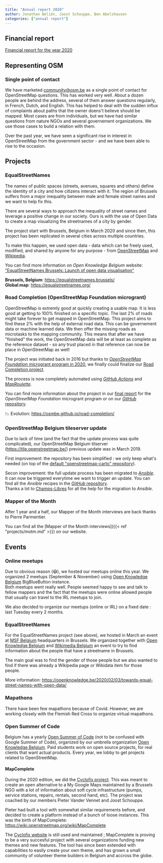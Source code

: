 ```yaml
---
title: "Annual report 2020"
author: Jonathan Beliën, Joost Schouppe, Ben Abelshausen
categories: ["annual report"]
---
```


## Financial report

[Financial report for the year 2020](https://github.com/osmbe/working-group-bylaws/blob/master/financial/2020.md)

## Representing OSM

### Single point of contact

We have marketed <community@osm.be> as a single point of contact for OpenStreetMap questions. This has worked very well. About a dozen people are behind the address, several of them answer questions regularly, in French, Dutch, and English. This has helped to deal with the sudden influx of complaints about paths that the owner doens't believe should be mapped. Most cases are from individuals, but we have had similar questions from nature NGOs and several governement organizations. We use those cases to build a relation with them.

Over the past year, we have seen a significant rise in interest in OpenStreetMap from the government sector - and we have been able to rise to the occasion.

## Projects

### EqualStreetNames

The names of public spaces (streets, avenues, squares and others) define the identity of a city and how citizens interact with it. The region of Brussels suffers from a major inequality between male and female street names and we want to help fix this.

There are several ways to approach the inequality of street names and leverage a positive change in our society. Ours is with the use of Open Data to create a map visualizing the streetnames of a city by gender.

The project start with Brussels, Belgium in March 2020 and since then, this project has been replicated in several cities across multiple countries.

To make this happen, we used open data - data which can be freely used, modified, and shared by anyone for any purpose - from [OpenStreetMap](https://openstreetmap.org/) and [Wikipedia](https://www.wikipedia.org/).

You can find more information on *Open Knowledge Belgium* website: ["EqualStreetNames Brussels: Launch of open data visualisation"](https://openknowledge.be/2020/03/03/equalstreetnames-brussels-launch-of-open-data-visualisation/)

**Brussels, Belgium**: <https://equalstreetnames.brussels/>  
**Global map**: <https://equalstreetnames.org/>

### Road Completion (OpenStreetMap Foundation microgrant)

OpenStreetMap is extremly good at quickly creating a usable map. It is less good at getting to 100% finished on a specific topic. The last 2% of roads might take forever to get mapped in OpenStreetMap. This project aims to find these 2% with the help of external road data. This can be governement data or machine learned data. We then offer the missing roads as microtasks to the mapping community. This means that after we have "finished" the work, the OpenStreetMap data will be at least as complete as the reference dataset - so any trust placed in that reference can now be place in OpenStreetMap as well!

The project was initiated back in 2016 but thanks to [*OpenStreetMap Foundation* microgrant program in 2020](https://wiki.openstreetmap.org/wiki/Microgrants/Microgrants_2020), we finally could finalize our [Road Completion project](https://wiki.openstreetmap.org/wiki/Microgrants/Microgrants_2020/Proposal/Road_Completion_project).

The process is now completely automated using [*GitHub Actions*](https://github.com/features/actions) and [*MapRoulette*](https://maproulette.org/).

You can find more information about the project in our [final report](https://wiki.openstreetmap.org/wiki/Microgrants/Microgrants_2020/Proposal/Road_Completion_project/Report) for the *OpenStreetMap Foundation* microgrant program or on our [*GitHub* repository](https://github.com/osmbe/road-completion).

📉 Evolution: <https://osmbe.github.io/road-completion/>  

### OpenStreetMap Belgium tileserver update

Due to lack of time (and the fact that the update process was quite complicated), our OpenStreetMap Belgium tilserver (<https://tile.openstreetmap.be/>) previous update was in March 2019.

First improvement: the repository has been simplified : we only keep what's needed (on top of the [default "openstreetmap-carto" repository](https://github.com/gravitystorm/openstreetmap-carto)).

Secon improvement: the full update process has been migrated to [*Ansible*](https://www.ansible.com/). It can now be triggered everytime we want to trigger an update. You can find all the *Ansible* recipes in the [*GitHub* repository](https://github.com/jbelien/openstreetmap-carto-be/tree/ansible).  
Thanks a lot to [Champs-Libres](https://www.champs-libres.coop/) for all the help for the migration to *Ansible*.

### Mapper of the Month

After 1 year and a half, our Mapper of the Month interviews are back thanks to Pierre Parmentier.

You can find all the [Mapper of the Month interviews]({{< ref "projects/motm.md" >}}) on our website.

## Events

### Online meetups

Due to obvious reason (😷), we hosted our meetups online this year. We organized 2 meetups (September & November) using [Open Knowledge Belgium](https://openknowledge.be/) BigBlueButton instance.  
Both meetups went really well. People seemed happy to see and talk to fellow mappers and the fact that the meetups were online allowed people that usually can travel to the IRL meetups to join.

We also decided to organize our meetups (online or IRL) on a fixed date : last Tuesday every 2 months.

### EqualStreetNames

For the EqualStreetNames project (see above), we hosted in March an event at [MSF Belgium](https://www.msf-azg.be/) headquarters in Brussels. We organized together with [Open Knowledge Belgium](https://openknowledge.be/) and [Wikimedia Belgium](https://be.wikimedia.org/) an event to try to find information about the people that have a streetname in Brussels.

The main goal was to find the gender of those people but we also wanted to find if there was already a Wikipedia page or Wikidata item for those people.

More information: <https://openknowledge.be/2020/02/03/towards-equal-street-names-with-open-data/>

### Mapathons

There have been few mapathons because of Covid. However, we are working closely with the Flemish Red Cross to organize virtual mapathons.

### Open Summer of Code

Belgium has a yearly [Open Summer of Code](https://osoc.be/) (not to be confused with Google Summer of Code), organized by our umbrella organization [Open Knowledge Belgium](https://openknowledge.be/). Paid students work on open source projects, for real clients that want actual products. Every year, we lobby to get projects related to OpenStreetMap.  

#### MapComplete

During the 2020 edition, we did the [Cyclofix project](https://osoc.be/editions/2020/cyclofix). This was meant to create an open alternative to a My Google Maps maintained by a Brussels NGO with a lot of information about soft cycle infrastructure (pumps, service stations, repairs, rentals, second hand, etc). The project was coached by our members Pieter Vander Vennet and Joost Schouppe.

Pieter had built a tool with somewhat similar requirements before, and decided to create a platform instead of a bunch of loose instances. This was the birth of MapComplete: <https://wiki.openstreetmap.org/wiki/MapComplete>

The [Cyclofix website](https://mapcomplete.osm.be/cyclofix.html) is still used and maintained ; MapComplete is proving to be a very succesful project with several organizations funding new themes and new features. The tool has since been extended with capabilities to easily create your own theme, and has grown a small community of volunteer theme builders in Belgium and accross the globe.

